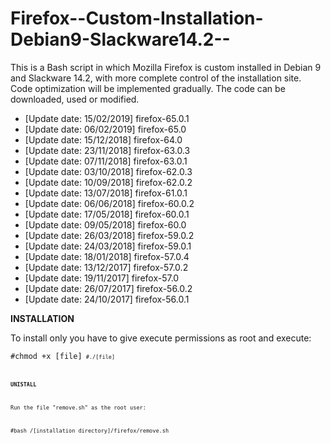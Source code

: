 # Firefox--Custom-Installation-Debian9-Slackware14.2--
This is a Bash script in which Mozilla Firefox is custom installed in Debian 9 and Slackware 14.2, with more complete control of the installation site. Code optimization will be implemented gradually. The code can be downloaded, used or modified.

- [Update date: 15/02/2019] firefox-65.0.1
- [Update date: 06/02/2019] firefox-65.0
- [Update date: 15/12/2018] firefox-64.0
- [Update date: 23/11/2018] firefox-63.0.3
- [Update date: 07/11/2018] firefox-63.0.1
- [Update date: 03/10/2018] firefox-62.0.3
- [Update date: 10/09/2018] firefox-62.0.2
- [Update date: 13/07/2018] firefox-61.0.1
- [Update date: 06/06/2018] firefox-60.0.2
- [Update date: 17/05/2018] firefox-60.0.1
- [Update date: 09/05/2018] firefox-60.0
- [Update date: 26/03/2018] firefox-59.0.2
- [Update date: 24/03/2018] firefox-59.0.1
- [Update date: 18/01/2018] firefox-57.0.4
- [Update date: 13/12/2017] firefox-57.0.2
- [Update date: 19/11/2017] firefox-57.0
- [Update date: 26/07/2017] firefox-56.0.2
- [Update date: 24/10/2017] firefox-56.0.1

<b>INSTALLATION</b>

To install only you have to give execute permissions as root and execute:

<code>#chmod +x [file]<code>
  <code>#./[file]<code>
  
<b>UNISTALL</b>

Run the file "remove.sh" as the root user:

#bash /[installation directory]/firefox/remove.sh 
